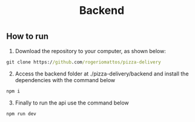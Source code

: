 <h1 align="center">Backend<h1>

<h2>How to run</h2>

1. Download the repository to your computer, as shown below:
```cmd
git clone https://github.com/rogeriomattos/pizza-delivery
```
2. Access the backend folder at ./pizza-delivery/backend and install the dependencies with the command below
 ```cmd
 npm i
 ```
3. Finally to run the api use the command below
```cmd
npm run dev
```
